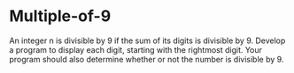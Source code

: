 # Multiple-of-9
An integer n is divisible by 9 if the sum of its digits is divisible by 9. Develop a program to display each digit, starting with the rightmost digit. Your program should also determine whether or not the number is divisible by 9. 
